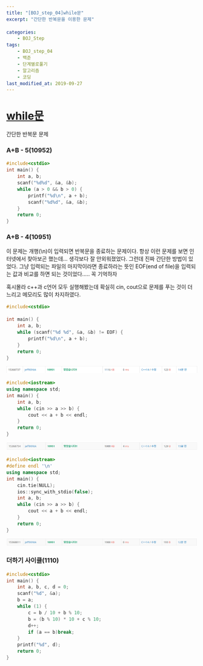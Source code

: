 ```yaml
---
title: "[BOJ_step_04]while문"
excerpt: "간단한 반복문을 이용한 문제"

categories:
    - BOJ_Step
tags:
    - BOJ_step_04
    - 백준
    - 단계별로풀기
    - 알고리즘
    - 코딩
last_modified_at: 2019-09-27
---
```

# [while문](https://www.acmicpc.net/step/2)
간단한 반복문 문제
  
### A+B - 5(10952) 
```cpp
#include<cstdio>
int main() {
	int a, b;
	scanf("%d%d", &a, &b);
	while (a > 0 && b > 0) {
		printf("%d\n", a + b);
		scanf("%d%d", &a, &b);
	}
	return 0;
}
```  
  
### A+B - 4(10951)  
이 문제는 개행(\n)이 입력되면 반복문을 종료하는 문제이다. 항상 이런 문제를 보면 인터넷에서 찾아보곤 했는데... 생각보다 잘 안외워졌었다. 그런데 진짜 간단한 방법이 있었다. 그냥 입력되는 파일의 마지막이라면 종료하라는 뜻인 EOF(end of file)을 입력되는 값과 비교를 하면 되는 것이었다..... 꼭 기억하자  
  
혹시몰라 c++과 c언어 모두 실행해봤는데 확실히 cin, cout으로 문제를 푸는 것이 더 느리고 메모리도 많이 차지하였다.
  
```c
#include<cstdio>

int main() {
	int a, b;
	while (scanf("%d %d", &a, &b) != EOF) {
		printf("%d\n", a + b);
	}
	return 0;
}
```  
[![](/assets/BOJ-step/BOJ-Step04-img01.PNG)](/assets/BOJ-step/BOJ-Step04-img01.PNG)  
  
```cpp
#include<iostream>
using namespace std;
int main() {
	int a, b;
	while (cin >> a >> b) {
		cout << a + b << endl;
	}
	return 0;
}
```  
[![](/assets/BOJ-step/BOJ-Step04-img02.PNG)](/assets/BOJ-step/BOJ-Step04-img02.PNG)    


```cpp
#include<iostream>
#define endl '\n'
using namespace std;
int main() {
	cin.tie(NULL);
	ios::sync_with_stdio(false);
	int a, b;
	while (cin >> a >> b) {
		cout << a + b << endl;
	}
	return 0;
}
```  
[![](/assets/BOJ-step/BOJ-Step04-img03.PNG)](/assets/BOJ-step/BOJ-Step04-img03.PNG)  
 
  
### 더하기 사이클(1110)  
```cpp
#include<cstdio>
int main() {
	int a, b, c, d = 0;
	scanf("%d", &a);
	b = a;
	while (1) {
		c = b / 10 + b % 10;
		b = (b % 10) * 10 + c % 10;
		d++;
		if (a == b)break;
	}
	printf("%d", d);
	return 0;
}
```  
